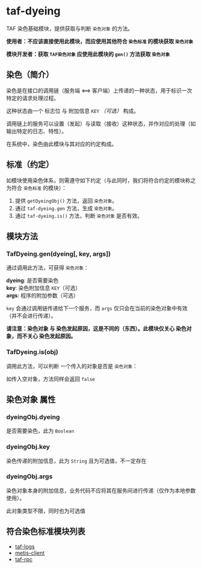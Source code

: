 # taf-dyeing

TAF 染色基础模块，提供获取与判断 `染色对象` 的方法。

__使用者：不应该直接使用此模块，而应使用其他符合 `染色标准` 的模块获取 `染色对象`__

__模块开发者：获取 `TAF染色对象` 应使用此模块的 `gen()` 方法获取 `染色对象`__

## 染色（简介）

染色是在接口的调用链（服务端 <==> 客户端）上传递的一种状态，用于标识一次特定的请求处理过程。

这种状态由一个 标志位 与 附加信息 `KEY` _（可选）_ 构成。

调用链上的服务可以设置（发起）与读取（接收）这种状态，并作对应的处理（如输出特定的日志、特性）。

在系统中，染色由此模块与其对应的约定构成。 

## 标准（约定）

如模块使用染色体系，则需遵守如下约定（与此同时，我们将符合约定的模块称之为符合 `染色标准` 的模块）：

1. 提供 `getDyeingObj()` 方法，返回 `染色对象`。
2. 通过 `taf-dyeing.gen` 方法，生成 `染色对象`。
3. 通过 `taf-dyeing.is()` 方法，判断 `染色对象` 是否有效。

## 模块方法

### TafDyeing.gen(dyeing[, key, args])

通过调用此方法，可获得 `染色对象`：

__dyeing__: 是否需要染色  
__key__: 染色附加信息 `KEY`（可选）  
__args__: 程序的附加参数（可选）

`key` 会通过调用链传递给下一个服务，而 `args` 仅只会在当前的染色对象中有效（并不会进行传递）。

__请注意：染色对象 与 染色发起原因，这是不同的（东西）。此模块仅关心 染色对象，而不关心 染色发起原因。__

### TafDyeing.is(obj)

调用此方法，可以判断 一个传入的对象是否是 `染色对象`：

如传入空对象，方法同样会返回 `false`

## 染色对象 属性

### dyeingObj.dyeing

是否需要染色，此为 `Boolean`

### dyeingObj.key

染色传递的附加信息，此为 `String` 且为可选值，不一定存在

### dyeingObj.args

染色对象本身的附加信息，业务代码不应将其在服务间进行传递（仅作为本地参数使用）。

此对象类型不限，同时也为可选值

## 符合染色标准模块列表

* [taf-logs](http://git.oa.com/taf/taf-logs/tree/master)
* [metis-client](http://git.oa.com/taf/metis-client/tree/master)
* [taf-rpc](http://git.oa.com/taf/taf-rpc/tree/master)